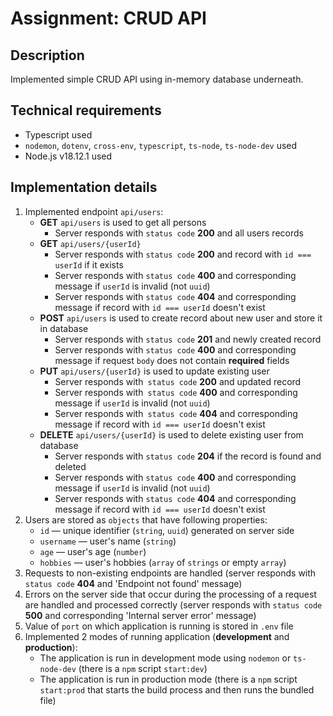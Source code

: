 # Assignment: CRUD API

## Description

Implemented simple CRUD API using in-memory database underneath.

## Technical requirements

- Typescript used
- `nodemon`, `dotenv`, `cross-env`, `typescript`, `ts-node`, `ts-node-dev` used
- Node.js v18.12.1 used

## Implementation details

1. Implemented endpoint `api/users`:
    - **GET** `api/users` is used to get all persons
        - Server responds with `status code` **200** and all users records
    - **GET** `api/users/{userId}` 
        - Server responds with `status code` **200** and record with `id === userId` if it exists
        - Server responds with `status code` **400** and corresponding message if `userId` is invalid (not `uuid`)
        - Server responds with `status code` **404** and corresponding message if record with `id === userId` doesn't exist
    - **POST** `api/users` is used to create record about new user and store it in database
        - Server responds with `status code` **201** and newly created record
        - Server responds with `status code` **400** and corresponding message if request `body` does not contain **required** fields
    - **PUT** `api/users/{userId}` is used to update existing user
        - Server responds with` status code` **200** and updated record
        - Server responds with` status code` **400** and corresponding message if `userId` is invalid (not `uuid`)
        - Server responds with` status code` **404** and corresponding message if record with `id === userId` doesn't exist
    - **DELETE** `api/users/{userId}` is used to delete existing user from database
        - Server responds with `status code` **204** if the record is found and deleted
        - Server responds with `status code` **400** and corresponding message if `userId` is invalid (not `uuid`)
        - Server responds with `status code` **404** and corresponding message if record with `id === userId` doesn't exist
2. Users are stored as `objects` that have following properties:
    - `id` — unique identifier (`string`, `uuid`) generated on server side
    - `username` — user's name (`string`)
    - `age` — user's age (`number`)
    - `hobbies` — user's hobbies (`array` of `strings` or empty `array`)
3. Requests to non-existing endpoints are handled (server responds with `status code` **404** and 'Endpoint not found' message)
4. Errors on the server side that occur during the processing of a request are handled and processed correctly (server responds with `status code` **500** and corresponding 'Internal server error' message)
5. Value of `port` on which application is running is stored in `.env` file
6. Implemented 2 modes of running application (**development** and **production**):
    - The application is run in development mode using `nodemon` or `ts-node-dev` (there is a `npm` script `start:dev`)
    - The application is run in production mode (there is a `npm` script `start:prod` that starts the build process and then runs the bundled file)
